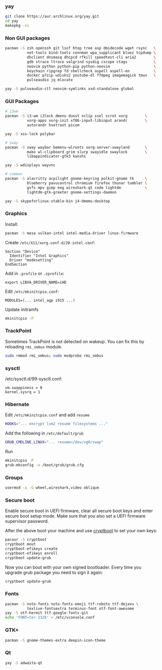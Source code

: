### yay

```bash
git clone https://aur.archlinux.org/yay.git
cd yay
makepkg -si
```

### Non GUI packages

```bash
pacman -S zsh openssh git lsof htop tree asp dmidecode wget rsync   \
          net-tools bind-tools connman wpa_supplicant bluez tcpdump \
          dhclient dnsmasq dhcpcd rfkill speedtest-cli aria2        \
          gdb strace ltrace valgrind sysdig cscope ctags            \
          neovim python python-pip python-neovim                    \
          keychain ripgrep fd shellcheck aspell aspell-en           \
          docker p7zip udisks2 youtube-dl ffmpeg imagemagick tmux   \
          pulseaudio jq mlocate

yay -S pulseaudio-ctl neovim-symlinks xxd-standalone global
```

### GUI Packages

```bash
# i3wm
pacman -S i3-wm i3lock dmenu dunst xclip xsel scrot xorg        \
          xorg-apps xorg-init xf86-input-libinput arandr        \
          autorandr hsetroot picom

yay -S xss-lock polybar

# sway
pacman -S sway waybar bemenu-wlroots xorg-server-xwayland       \
          mako wl-clipboard grim slurp swayidle swaylock        \
          libappindicator-gtk3 kanshi

yay -S wdisplays wayvnc 

# common
pacman -S alacritty acpilight gnome-keyring polkit-gnome tk     \
          blueberry pavucontrol chromium firefox thunar tumbler \
          gvfs mpv gimp eog wireshark-qt code lightdm           \
          lightdm-gtk-greeter gnome-settings-daemon

yay -S skypeforlinux-stable-bin j4-dmemu-desktop
```

### Graphics

Install:

```bash
pacman -S mesa vulkan-intel intel-media-driver linux-firmware
```

Create `/etc/X11/xorg.conf.d/20-intel.conf`:

```
Section "Device"
  Identifier "Intel Graphics"
  Driver "modesetting"
EndSection
```

Add in `.profile` or `.zprofile`:

```
export LIBVA_DRIVER_NAME=iHD
```

Edit `/etc/mkinitcpio.conf`:

```
MODULES=(... intel_agp i915 ...)
```

Update initramfs

```bash
mkinitcpio -P
```

### TrackPoint

Sometimes TrackPoint is not detected on wakeup.
You can fix this by reloading `rmi_smbus` module.

```bash
sudo rmmod rmi_smbus; sudo modprobe rmi_smbus
```

### sysctl

/etc/sysctl.d/99-sysctl.conf:

```
vm.swappiness = 0
kernel.sysrq = 1
```

### Hibernate

Edit `/etc/mkinitcpio.conf` and add `resume`

```bash
HOOKS="... encrypt lvm2 resume filesystems ..."
```

Add the following in `/etc/default/grub`

```bash
GRUB_CMDLINE_LINUX="... resume=/dev/vg0/swap"
```

Run

```bash
mkinitcpio -P
grub-mkconfig -o /boot/grub/grub.cfg
```

### Groups

```bash
usermod -a -G wheel,wireshark,video oblique
```

### Secure boot

Enable secure boot in UEFI firmware, clear all secure boot keys and enter secure
boot setup mode. Make sure that you also set a UEFI firmware supervisor password.

After the above boot your machine and use [cryptboot] to set your own keys:

```bash
pacaur -S cryptboot
cryptboot mout
cryptboot-efikeys create
cryptboot-efikeys enroll
cryptboot update-grub
```

Now you can boot with your own signed bootloader. Every time you upgrade grub
package you need to sign it again:

```bash
cryptboot update-grub
```

### Fonts

```bash
pacman -S noto-fonts noto-fonts-emoji ttf-roboto ttf-dejavu \
          texlive-fontsextra terminus-font otf-font-awesome
yay -S otf-hermit ttf-google-fonts-git
echo 'FONT=ter-132b' > /etc/vconsole.conf
```

### GTK+

```bash
pacman -S gnome-themes-extra deepin-icon-theme
```

### Qt

```bash
yay -S adwaita-qt
```


[cryptboot]: https://github.com/xmikos/cryptboot
[kernel parameters]: https://wiki.archlinux.org/index.php/kernel_parameters
